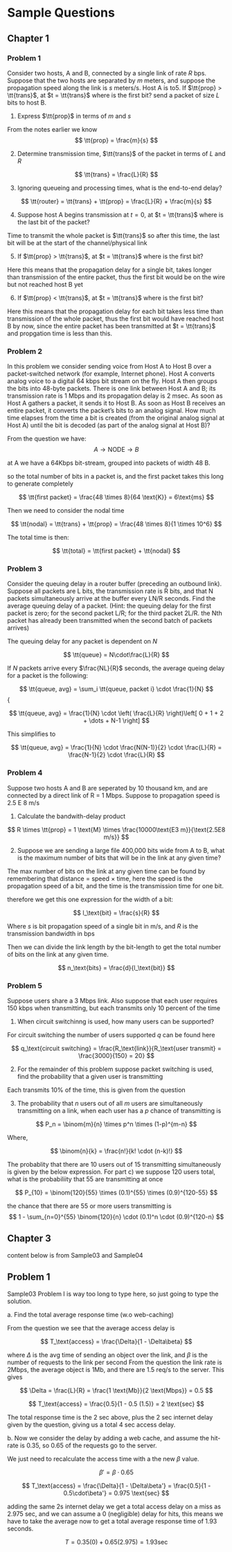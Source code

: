 # Sample Questions

## Chapter 1

### Problem 1

Consider two hosts, A and B, connected by a single link of rate $R$ bps. Suppose that the two hosts are
separated by $m$ meters, and suppose the propagation speed along the link is $s$ meters/s. Host A is to5. If $\tt{prop} > \tt{trans}$, at $t = \tt{trans}$ where is the first bit?
send a packet of size $L$ bits to host B.

1. Express $\tt{prop}$ in terms of $m$ and $s$

From the notes earlier we know 
$$
\tt{prop} = \frac{m}{s}
$$

2. Determine transmission time, $\tt{trans}$ of the packet in terms of $L$ and $R$

$$
\tt{trans} = \frac{L}{R}
$$

3. Ignoring queueing and processing times, what is the end-to-end delay?

$$
\tt{router} = \tt{trans} + \tt{prop} = \frac{L}{R} + \frac{m}{s}
$$

4. Suppose host A begins transmission at $t = 0$, at $t = \tt{trans}$ where is the last bit of the packet? 

Time to transmit the whole packet is $\tt{trans}$ so after this time, the last bit will be at the start of the channel/physical link

5. If $\tt{prop} > \tt{trans}$, at $t = \tt{trans}$ where is the first bit?

Here this means that the propagation delay for a single bit, takes longer than transmission of the entire packet, thus the first bit would be on the wire but not reached host B yet

6. If $\tt{prop} < \tt{trans}$, at $t = \tt{trans}$ where is the first bit?

Here this means that the propagation delay for each bit takes less time than transmission of the whole packet, thus the first bit would have reached host B by now, since the entire packet has been transmitted at $t = \tt{trans}$ and propgation time is less than this.

### Problem 2

In this problem we consider sending voice from Host A to Host B over a packet-switched network (for example, Internet phone). Host A converts analog voice to a digital 64 kbps bit stream on the fly. Host
A then groups the bits into 48-byte packets. There is one link between Host A and B; its transmission rate is 1 Mbps and its propagation delay is 2 msec. As soon as Host A gathers a packet, it sends it to
Host B. As soon as Host B receives an entire packet, it converts the packet’s bits to an analog signal.
How much time elapses from the time a bit is created (from the original analog signal at Host A) until
the bit is decoded (as part of the analog signal at Host B)?

From the question we have:
$$
A \rightarrow \text{NODE} \rightarrow B
$$

at A we have a 64Kbps bit-stream, grouped into packets of width 48 B.

so the total number of bits in a packet is, and the first packet takes this long to generate completely

$$
\tt{first packet} = \frac{48 \times 8}{64 \text{K}} = 6\text{ms}
$$

Then we need to consider the nodal time

$$
\tt{nodal} = \tt{trans} + \tt{prop} = \frac{48 \times 8}{1 \times 10^6}
$$

The total time is then:

$$
\tt{total} = \tt{first packet} + \tt{nodal}
$$

### Problem 3

Consider the queuing delay in a router buffer (preceding an outbound link). Suppose all packets are L
bits, the transmission rate is R bits, and that N packets simultaneously arrive at the buffer every LN/R
seconds. Find the average queuing delay of a packet. (Hint: the queuing delay for the first packet is
zero; for the second packet L/R; for the third packet 2L/R. the Nth packet has already been transmitted
when the second batch of packets arrives)

The queuing delay for any packet is dependent on $N$

$$
\tt{queue} = N\cdot\frac{L}{R}
$$

If $N$ packets arrive every $\frac{NL}{R}$ seconds, the average queing delay for a packet is the following:

$$
\tt{queue, avg} = \sum_i \tt{queue, packet i} \cdot \frac{1}{N}
$${

$$
\tt{queue, avg} = \frac{1}{N} \cdot \left( \frac{L}{R} \right)\left[ 0 + 1 + 2 + \dots + N-1 \right]
$$

This simplifies to

$$
\tt{queue, avg} = \frac{1}{N} \cdot \frac{N(N-1)}{2} \cdot \frac{L}{R} = \frac{N-1}{2} \cdot \frac{L}{R}
$$

### Problem 4

Suppose two hosts A and B are seperated by 10 thousand km, and are connected by a direct link of R = 1 Mbps. Suppose to propagation speed is 2.5 E 8 m/s

1. Calculate the bandwith-delay product

$$
R \times \tt{prop} = 1 \text{M} \times \frac{10000\text{E3 m}}{\text{2.5E8 m/s}} 
$$

2. Suppose we are sending a large file 400,000 bits wide from A to B, what is the maximum number of bits that will be in the link at any given time?

The max number of bits on the link at any given time can be found by remembering that distance = speed $\times$ time, here the speed is the propagation speed of a bit, and the time is the transmission time for one bit.

therefore we get this one expression for the width of a bit:

$$
l_\text{bit} = \frac{s}{R}
$$

Where $s$ is bit propagation speed of a single bit in m/s, and $R$ is the transmission bandwidth in bps

Then we can divide the link length by the bit-length to get the total number of bits on the link at any given time.

$$
n_\text{bits} = \frac{d}{l_\text{bit}}
$$

### Problem 5

Suppose users share a 3 Mbps link. Also suppose that each user requires 150 kbps when transmitting, but each transmits only 10 percent of the time

1. When circuit switchinng is used, how many users can be supported?

For circuit switching the number of users supported $q$ can be found here

$$
q_\text{circuit switching} = \frac{R_\text{link}}{R_\text{user transmit} = \frac{3000}{150} = 20}
$$

2. For the remainder of this problem suppose packet switching is used, find the probability that a given user is transmitting

Each transmits 10% of the time, this is given from the question

3. The probability that $n$ users out of all $m$ users are simultaneously transmitting on a link, when each user has a $p$ chance of transmitting is

$$
P_n = \binom{m}{n} \times p^n \times (1-p)^{m-n}
$$

Where,

$$
\binom{n}{k} = \frac{n!}{k! \cdot (n-k)!}
$$

The probablity that there are 10 users out of 15 transmitting simultaneously is given by the below expression. For part c) we suppose 120 users total, what is the probabiliity that 55 are transmitting at once

$$
P_{10} = \binom{120}{55} \times (0.1)^{55} \times (0.9)^{120-55}
$$

the chance that there are 55 or more users transmitting is
$$
1 - \sum_{n=0}^{55} \binom{120}{n} \cdot (0.1)^n \cdot (0.9)^{120-n}
$$

## Chapter 3

content below is from Sample03 and Sample04

## Problem 1

Sample03 Problem I is way too long to type here, so just going to type the solution.

a. Find the total average response time (w.o web-caching)

From the question we see that the average access delay is

$$
T_\text{access} = \frac{\Delta}{1 - \Delta\beta}
$$

where $\Delta$ is the avg time of sending an object over the link, and $\beta$ is the number of requests to the link per second
From the question the link rate is 2Mbps, the average object is 1Mb, and there are 1.5 req/s to the server. This gives

$$
\Delta = \frac{L}{R} = \frac{1 \text{Mb}}{2 \text{Mbps}} = 0.5
$$

$$
T_\text{access} = \frac{0.5}{1 - 0.5 (1.5)} = 2 \text{sec}
$$

The total response time is the 2 sec above, plus the 2 sec internet delay given by the question, giving us a total 4 sec access delay.

b. Now we consider the delay by adding a web cache, and assume the hit-rate is 0.35, so 0.65 of the requests go to the server.

We just need to recalculate the access time with a the new $\beta$ value.

$$
\beta' = \beta \cdot 0.65 
$$

$$
T_\text{access} = \frac{\Delta}{1 - \Delta\beta'} = \frac{0.5}{1 - 0.5\cdot\beta'} = 0.975 \text{sec}
$$

adding the same 2s internet delay we get a total access delay on a miss as 2.975 sec, and we can assume a 0 (negligible) delay for hits, this means we have to take the average now to get a total average response time of 1.93 seconds.

$$
T = 0.35 (0) + 0.65 (2.975) = 1.93 \text{sec}
$$